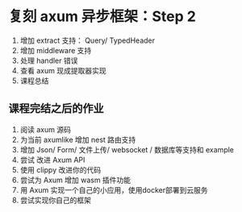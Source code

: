 # 复刻 axum 异步框架：Step 2

1. 增加 extract 支持： Query/ TypedHeader
2. 增加 middleware 支持
3. 处理 handler 错误
4. 查看 axum 现成提取器实现
5. 课程总结


## 课程完结之后的作业

1. 阅读 axum 源码
2. 为当前 axumlike 增加 nest 路由支持
3. 增加 Json/ Form/ 文件上传/ websocket / 数据库等支持和 example
4. 尝试 改进 Axum API 
5. 使用 clippy 改进你的代码
6. 尝试为 Axum 增加 wasm 插件功能
7. 用 Axum 实现一个自己的小应用，使用docker部署到云服务
8. 尝试实现你自己的框架


